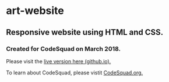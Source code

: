 # art-website
## Responsive website using HTML and CSS.
### Created for CodeSquad on March 2018.

Please visit the [live version here (github.io).](https://irvang.github.io/art-website/)

To learn about CodeSquad, please vistit [CodeSquad.org.](http://codesquad.org)
